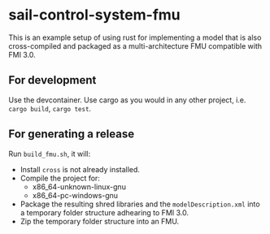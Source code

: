 # sail-control-system-fmu

This is an example setup of using rust for implementing a model that is also cross-compiled and packaged as a multi-architecture FMU compatible with FMI 3.0.

## For development

Use the devcontainer. Use cargo as you would in any other project, i.e. `cargo build`, `cargo test`.

## For generating a release

Run `build_fmu.sh`, it will:
* Install `cross` is not already installed.
* Compile the project for:
  * x86_64-unknown-linux-gnu
  * x86_64-pc-windows-gnu
* Package the resulting shred libraries and the `modelDescription.xml` into a temporary folder structure adhearing to FMI 3.0.
* Zip the temporary folder structure into an FMU.

